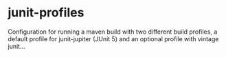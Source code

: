 # junit-profiles

Configuration for running a maven build with two different build profiles, a default profile for junit-jupiter
(JUnit 5) and an optional profile with vintage junit...
